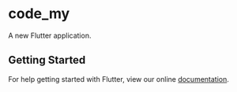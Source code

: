 # code_my

A new Flutter application.

## Getting Started

For help getting started with Flutter, view our online
[documentation](https://flutter.io/).
